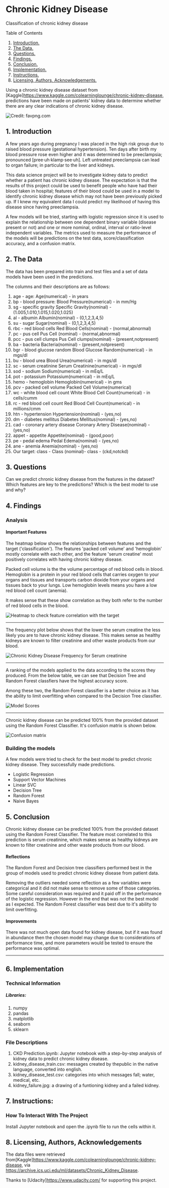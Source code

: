 # Chronic Kidney Disease
Classification of chronic kidney disease

Table of Contents
1. [ Introduction. ](#intro)
2. [ The Data. ](#data)
3. [ Questions. ](#questions)
4. [ Findings. ](#findings)
5. [ Conclusion. ](#conclusion)
6. [ Implementation. ](#implem)
7. [ Instructions. ](#instruct)
8. [ Licensing, Authors, Acknowledgements. ](#ack)


Using a chronic kidney disease dataset from [Kaggle]https://www.kaggle.com/colearninglounge/chronic-kidney-disease, predictions have been made on patients' kidney data to determine whether there are any clear indications of chronic kidney disease.

![Credit: favpng.com](kidney_failure.png)

<a name="intro"></a>
## 1. Introduction
A few years ago during pregnancy I was placed in the high risk group due to raised blood pressure (gestational hypertension). Ten days after birth my blood pressure rose even higher and it was determined to be preeclampsia; pronounced [pree·uh·klamp·see·uh]. Left untreated preeclampsia can lead to organ failure; in particular to the liver and kidneys.

This data science project will be to investigate kidney data to predict whether a patient has chronic kidney disease. The expectation is that the results of this project could be used to benefit people who have had their blood taken in hospital; features of their blood could be used in a model to identify chronic kidney disease which may not have been previously picked up. If I knew my equivalent data I could predict my likelihood of having this disease since having preeclampsia.

A few models will be tried, starting with logistic regression since it is used to explain the relationship between one dependent binary variable (disease present or not) and one or more nominal, ordinal, interval or ratio-level independent variables. The metrics used to measure the performance of the models will be predictions on the test data, score/classification accuracy, and a confusion matrix.

<a name="data"></a>
## 2. The Data
The data has been prepared into train and test files and a set of data models have been used in the predictions.

The columns and their descriptions are as follows:

1. age - age: Age(numerical) - in years
1. bp - blood pressure: Blood Pressure(numerical) - in mm/Hg
1. sg - specific gravity Specific Gravity(nominal) - (1.005,1.010,1.015,1.020,1.025)
1. al - albumin Albumin(nominal) - (0,1,2,3,4,5)
1. su - sugar Sugar(nominal) - (0,1,2,3,4,5)
1. rbc - red blood cells Red Blood Cells(nominal) - (normal,abnormal)
1. pc - pus cell Pus Cell (nominal) - (normal,abnormal)
1. pcc - pus cell clumps Pus Cell clumps(nominal) - (present,notpresent)
1. ba - bacteria Bacteria(nominal) - (present,notpresent)
1. bgr - blood glucose random Blood Glucose Random(numerical) - in mgs/dl
1. bu - blood urea Blood Urea(numerical) - in mgs/dl
1. sc - serum creatinine Serum Creatinine(numerical) - in mgs/dl
1. sod - sodium Sodium(numerical) - in mEq/L
1. pot - potassium Potassium(numerical) - in mEq/L
1. hemo - hemoglobin Hemoglobin(numerical) - in gms
1. pcv - packed cell volume Packed Cell Volume(numerical)
1. wc - white blood cell count White Blood Cell Count(numerical) - in cells/cumm
1. rc - red blood cell count Red Blood Cell Count(numerical) - in millions/cmm
1. htn - hypertension Hypertension(nominal) - (yes,no)
1. dm - diabetes mellitus Diabetes Mellitus(nominal) - (yes,no)
1. cad - coronary artery disease Coronary Artery Disease(nominal) - (yes,no)
1. appet - appetite Appetite(nominal) - (good,poor)
1. pe - pedal edema Pedal Edema(nominal) - (yes,no)
1. ane - anemia Anemia(nominal) - (yes,no)
1. Our target: class - Class (nominal)- class - (ckd,notckd)

<a name="questions"></a>
## 3. Questions
Can we predict chronic kidney disease from the features in the dataset?
Which features are key to the predictions?
Which is the best model to use and why?

<a name="findings"></a>
## 4. Findings
### Analysis

#### Important Features
The heatmap below shows the relationships between features and the target ('classification').
The features 'packed cell volume' and 'hemoglobin' mostly correlate with each other, and the feature 'serum creatine' most positively correlates with having chronic kidney disease.

Packed cell volume is the the volume percentage of red blood cells in blood.
Hemoglobin is a protein in your red blood cells that carries oxygen to your organs and tissues and transports carbon dioxide from your organs and tissues back to your lungs. Low hemoglobin levels means you have a low red blood cell count (anemia).

It makes sense that these show correlation as they both refer to the number of red blood cells in the blood.

![Heatmap to check feature correlation with the target](heatmap.png)

----

The frequency plot below shows that the lower the serum creatine the less likely you are to have chronic kidney disease.
This makes sense as healthy kidneys are known to filter creatinine and other waste products from our blood.

![Chronic Kidney Disease Frequency for Serum creatinine](serum_creatinine_plot.png)

----

A ranking of the models applied to the data according to the scores they produced.
From the below table, we can see that Decision Tree and Random Forest classfiers have the highest accuracy score.

Among these two, the Random Forest classifier is a better choice as it has the ability to limit overfitting when compared to the Decision Tree classifier.

![Model Scores](model_scores.png)

----
Chronic kidney disease can be predicted 100% from the provided dataset using the Random Forest Classifier. It's confusion matrix is shown below.

 ![Confusion matrix](confusion_matrix.png)

### Building the models

A few models were tried to check for the best model to predict chronic kidney disease.
They successfully made predictions.

- Logistic Regression
- Support Vector Machines
- Linear SVC
- Decision Tree
- Random Forest
- Naive Bayes


<a name="conclusion"></a>
## 5. Conclusion
Chronic kidney disease can be predicted 100% from the provided dataset using the Random Forest Classifier.
The feature most correlated to this prediction is serum creatinine, which makes sense as healthy kidneys are known to filter creatinine and other waste products from our blood.

#### Reflections
The Random Forest and Decision tree classifiers performed best in the group of models used to predict chronic kidney disease from patient data.

Removing the outliers needed some reflection as a few variables were categorical and it did not make sense to remove some of those categories. Some careful consideration was required and it paid off in the performance of the logistic regression. However in the end that was not the best model as I expected. The Random Forest classifier was best due to it's ability to limit overfitting.

#### Improvements
There was not much open data found for kidney disease, but if it was found in abundance then the chosen model may change due to considerations of performance time, and more parameters would be tested to ensure the performance was optimal.

------------------------------------------------------------------------------------------------------------------

<a name="implem"></a>
## 6. Implementation
### Technical Information
##### Libraries:
1. numpy
1. pandas
1. matplotlib
1. seaborn
1. sklearn


### File Descriptions
1. CKD Prediction.ipynb: Jupyter notebook with a step-by-step analysis of kidney data to predict chronic kidney disease.
1. kidney_disease_train.csv: messages created by thepublic in the native language, converted into english.
1. kidney_disease_test.csv: categories into which messages fall; water, medical, etc.
1. kidney_failure.jpg: a drawing of a funtioning kidney and a failed kidney.


<a name="instruct"></a>
## 7. Instructions:
### How To Interact With The Project
Install Jupyter notebook and open the .ipynb file to run the cells within it.


<a name="ack"></a>
## 8. Licensing, Authors, Acknowledgements

The data files were retrieved from[Kaggle]https://www.kaggle.com/colearninglounge/chronic-kidney-disease, via https://archive.ics.uci.edu/ml/datasets/Chronic_Kidney_Disease.

Thanks to [Udacity]https://www.udacity.com/ for supporting this project.
